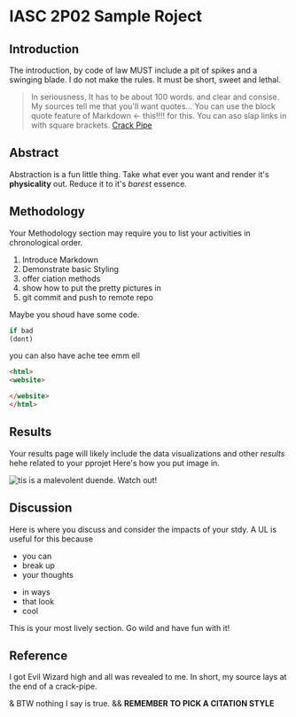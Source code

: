 # IASC 2P02 Sample Roject

## Introduction
The introduction, by code of law MUST include a pit of spikes and a swinging blade. I do not make the rules. It must be short, sweet and lethal.
>In seriousness, It has to be about 100 words. and clear and consise. 
>My sources tell me that you'll want quotes... You can use the block quote feature of Markdown <- this!!!! for this.  You can aso slap links in with square brackets. [Crack Pipe]()
## Abstract
Abstraction is a fun little thing. Take what ever you want and render it's **physicality** out. Reduce it to it's *barest* essence.
## Methodology
Your Methodology section may require you to list your activities in chronological order. 
1. Introduce Markdown
2. Demonstrate basic Styling
3. offer ciation methods
4. show how to put the pretty pictures in
5. git commit and push to remote repo

Maybe you shoud have some code.

```python
if bad
(dont)

```


you can also have ache tee emm ell

```html
<html>
<website>

</website>
</html>
```

## Results
Your results page will likely include the data visualizations and other *results* hehe related to your pprojet
Here's how you put image in.

![tis is a malevolent duende. Watch out!](https://images.saymedia-content.com/.image/ar_1:1%2Cc_fill%2Ccs_srgb%2Cfl_progressive%2Cq_auto:eco%2Cw_1200/MTc0NDM2OTMyNjc4MzI5NzA0/good-evil-or-mischievous-the-legend-of-latin-americas-el-duende.jpg)
## Discussion 
Here is where you discuss and consider the impacts of your stdy. A UL is useful for this because
- you can 
- break up
- your thoughts

* in ways 
* that look 
* cool

This is your most lively section. Go wild and have fun with it! 

## Reference
 I got Evil Wizard high and all was revealed to me. In short, my source lays at the end of a crack-pipe.

 & BTW nothing I say is true.
 && **REMEMBER TO PICK A CITATION STYLE**